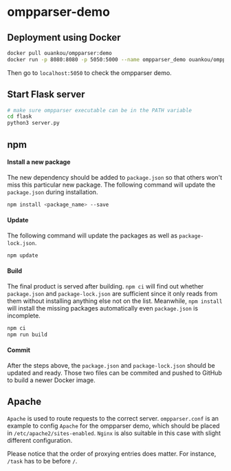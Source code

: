 # ompparser-demo

## Deployment using Docker

```bash
docker pull ouankou/ompparser:demo
docker run -p 8080:8080 -p 5050:5000 --name ompparser_demo ouankou/ompparser:demo &
```

Then go to `localhost:5050` to check the ompparser demo.

## Start Flask server

```bash
# make sure ompparser executable can be in the PATH variable
cd flask
python3 server.py
```

## npm

#### Install a new package

The new dependency should be added to `package.json` so that others won't miss this particular new package.
The following command will update the `package.json` during installation.

```bash
npm install <package_name> --save
```

#### Update

The following command will update the packages as well as `package-lock.json`.

```bash
npm update
```

#### Build

The final product is served after building. 
`npm ci` will find out whether `package.json` and `package-lock.json` are sufficient since it only reads from them without installing anything else not on the list.
Meanwhile, `npm install` will install the missing packages automatically even `package.json` is incomplete.

```bash
npm ci
npm run build
```

#### Commit

After the steps above, the `package.json` and `package-lock.json` should be updated and ready.
Those two files can be commited and pushed to GitHub to build a newer Docker image.

## Apache

`Apache` is used to route requests to the correct server.
`ompparser.conf` is an example to config `Apache` for the ompparser demo, which should be placed in `/etc/apache2/sites-enabled`.
`Nginx` is also suitable in this case with slight different configuration.

Please notice that the order of proxying entries does matter. For instance, `/task` has to be before `/`.

